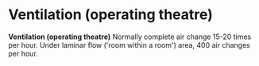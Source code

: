 ---
---
# Ventilation (operating theatre)

**Ventilation (operating theatre)** Normally complete air change 15-20
times per hour. Under laminar flow ('room within a room') area, 400 air
changes per hour.
